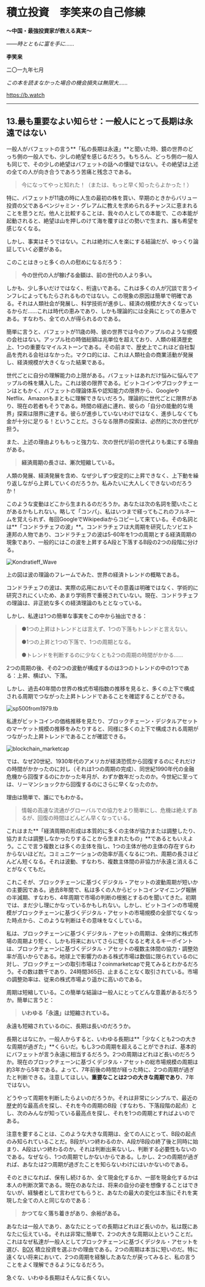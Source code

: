 # **積立投資　李笑来の自己修練**

**～中国・最強投資家が教える真実～**

*――時とともに富を手に……*

**李笑来**

二〇一九年七月

*この本を読まなかった場合の機会損失は無限大……*

https://b.watch

------

## **13.最も重要なよい知らせ：一般人にとって長期は永遠ではない**

一般人がバフェットの言う**「私の長期は永遠」**と聞いた時、鏡の世界のどっち側の一般人でも、少しの絶望を感じるだろう。もちろん、どっち側の一般人も同じで、その少しの絶望はバフェットの話への懐疑ではない。その絶望は上述の全ての人が向き合うであろう苦痛と残念さである。

> 今になってやっと知れた！（または、もっと早く知ったらよかった！）

特に、バフェットが11歳の時に人生の最初の株を買い、早期のときからバリュー投資の父であるベンジャミン・グレアムに教えを求められるチャンスに恵まれることを思うとだ。他人と比較することは、我々の人としての本能で、この本能が起動されると、絶望は山を押しのけて海を覆すほどの勢いで生まれ、誰も希望を感じなくなる。

しかし、事実はそうではない。これは絶対に人を楽にする結論だが、ゆっくり論証していく必要がある。

このことはきっと多くの人の慰めになるだろう：

> **今の世代の人が稼げる金額は、前の世代の人より多い。**

しかも、少し多いだけではなく、桁違いである。これは多くの人が冗談で言うインフレによってもたらされるものではない。この現象の原因は簡単で明確である。それは人類社会が発展し、科学技術が進歩し、経済の規模が大きくなっているからだ……これは時代の恵みであり、しかも理論的には全員にとっての恵みである。すなわち、全ての人が得られるのである。

簡単に言うと、バフェットが11歳の時、彼の世界では今のアップルのような規模の会社はない。アップル社の時価総額は兆単位を超えており、人類の経済歴史上、1つの重要なマイルストーンである。その前まで、歴史上でこれほど自社製品を売れる会社はなかった。マクロ的には、これは人類社会の商業活動が発展し、経済規模が大きくなった結果である。

世代ごとに自分の理解能力の上限がある。バフェットはあれだけ悩みに悩んでアップルの株を購入した。これは彼の限界である。ビットコインやブロックチェーンはともかく、バフェットの理論体系や認知能力の限界から、GoogleやNetflix、Amazonもまともに理解できないだろう。理論的に世代ごとに限界があり、現在の若者もそうである。時間の経過に連れ、彼らの「自分の能動的な境界」探索は限界に達する。彼らが進歩していないわけではなく、進歩しなくても金が十分に足りる！ということだ。さらなる限界の探索は、必然的に次の世代が担う。

また、上述の理由よりももっと強力な、次の世代が前の世代よりも楽にする理由がある。

> **経済周期の長さは、漸次短縮している。**

人類の発展、経済発展を含め、なぜ少しずつ安定的に上昇できなく、上下動を繰り返しながら上昇していくのだろうか。私みたいに大人しくできないのだろうか！

このような変動はどこから生まれるのだろうか。あなたは次の名詞を聞いたことがあるかもしれない。略して「コンパ」、私はいつまで経ってもこれのフルネームを覚えられず、毎回GoogleでWikipediaからコピーして来ている。その名詞とは**「コンドラチェフの波」**。コンドラチェフは大周期を研究したソビエト連邦の人物であり、コンドラチェフの波は5-60年を1つの周期とする経済周期の現象であり、一般的にはこの波を上昇するA段と下落するB段の2つの段階に分ける。

![Kondratieff_Wave](images/Kondratieff_Wave.png) 

上の図は波の理論のフレームでみた、世界の経済トレンドの概略である。

コンドラチェフの波は、実際の応用においてその意義は明確ではなく、学術的に研究されにくいため、あまり学術界で重視されていない。現在、コンドラチェフの理論は、非正統な多くの経済理論のもととなっている。

しかし、私達は1つの簡単な事実をこの中から抽出できる：

> ●1つの上昇はトレンドとは言えず、1つの下落もトレンドと言えない。
>
> ●1つの上昇と1つの下落で、1つの周期となる。
>
> ●トレンドを判断するのに少なくとも2つの周期の時間がかかる……

2つの周期の後、その2つの波動が構成するのは3つのトレンドの中の1つである：上昇、横ばい、下落。

しかし、過去40年間の世界の株式市場指数の推移を見ると、多くの上下で構成される周期でつながった上昇トレンドであることを確認することができる。

![sp500from1979.tb](images/sp500from1979.tb.png) 

私達がビットコインの価格推移を見たり、ブロックチェーン・デジタルアセットのマーケット規模の推移をみたりすると、同様に多くの上下で構成される周期がつながった上昇トレンドであることが確認できる。

![blockchain_marketcap](images/blockchain_marketcap.png) 

では、なぜ20世紀、1930年代のアメリカが経済恐慌から回復するのにそれだけの時間がかかったのに対し（それは1つの周期の完成）、同世紀1990年代の金融危機から回復するのにかかった年月が、わずか数年だったのか。今世紀に至っては、リーマンショックから回復するのにさらに早くなったのか。

理由は簡単で、誰にでもわかる。

> 情報の高速な流通がグローバルでの協力をより簡単にし、危機は絶えずあるが、回復の時間はどんどん早くなっている。

これはまた**「経済周期の形成は本質的に多くの主体が協力または調整したり、協力または調整しなかったりすることから生まれたもの」**であるともいえよう。ここで言う複数とは多くの主体を指し、1つの主体が他の主体の存在すらわからないほどだ。コミュニケーションの効率が高くなるにつれ、周期の長さはどんどん短くなる。それは波動、すなわち、複数主体間の非協力が永遠と消えることがなくてもだ。

これこそが、ブロックチェーンに基づくデジタル・アセットの波動周期が短いかの主要因である。過去8年間で、私は多くの人からビットコインマイニング報酬の半減期、すなわち、4年周期で市場の判断の根拠とするのを聞いてきた。初期では、まだ少し理にかなっているかもしれない。しかし、ビットコインの市場規模がブロックチェーンに基づくデジタル・アセットの市場規模の全部でなくなった時点から、このような判断はその意味をなくしている。

私は、ブロックチェーンに基づくデジタル・アセットの周期は、全体的に株式市場の周期より短く、しかも将来においてさらに短くなると考えるキーポイントは、ブロックチェーンに基づくデジタル・アセットの複数主体間の協力・調整効率が高いからである。地球上で影響力のある株式市場は数個に限られているのに対し、ブロックチェーンの取引市場は？coinmarketcapで見てみるとわかるだろう。その数は数千であり、24時間365日、止まることなく取引されている。市場の調整効率は、従来の株式市場より遥かに高いのである。

周期は短縮している。この簡単な結論は一般人にとってどんな意義があるだろうか。簡単に言うと：

> **いわゆる「永遠」は短縮されている。**

永遠も短縮されているのに、長期は長いのだろうか。

長期とはなにか。一般人からすると、いわゆる長期は**「少なくとも2つの大きな周期が過ぎた」**くらいだ。もし3つの周期を超えることができれば、基本的にバフェットが言う永遠に相当するだろう。2つの周期はどれほど長いのだろうか。現在のブロックチェーンに基づくデジタル・アセットの総市場規模の周期は約3年から5年である。よって、7年前後の時間が経った時に、2つの周期が過ぎたと判断できる。注意してほしい。**重要なことは2つの大きな周期であり**、7年ではない。

どうやって周期を判断したらよいのだろうか。それは非常にシンプルで、最近の歴史的な最高点を探し、それを今の周期のB段（すなわち、下落段階の起点）とし、次のみんなが知っている最高点を探し、それを1つの周期とすればよいのである。

注意を要することは、このような大きな周期は、全ての人にとって、B段の起点のみ知られていることだ。B段がいつ終わるのか、A段がB段の終了後と同時に始まり、A段はいつ終わるのか。それは判断出来ないし、判断する必要性もないのである。なぜなら、1つの周期でしかないからである。しかし、2つの周期が過ぎれば、あなたは2つ周期が過ぎたことを知らないわけにはいかないのである。

そのときになれば、保有し続けるか、全て現金化するか、一部を現金化するかは本人の判断次第である。現在のあなたは、将来の自分の姿を想像することはできないが、経験者として言わせてもらうと、あなたの最大の変化は本当にそれを実現した全ての人と同じなのである：

> **かつてなく落ち着きがあり、余裕がある。**

あなたは一般人であり、あなたにとっての長期はどれほど長いのか。私は既にあなたに伝えている。それは非常に簡単で、2つの大きな周期以上ということだ。これはなぜ私達が一般人としてブロックチェーンに基づくデジタル・アセットを選び、[BOX](https://b.watch) 積立投資を選ぶかの理由である。2つの周期は本当に短いのだ。特に遠くない将来において、2つの周期を経験したあなたが戻ってみると、私の言うことをよく理解できるようになるだろう。

急ぐな、いわゆる長期はそんなに長くない。